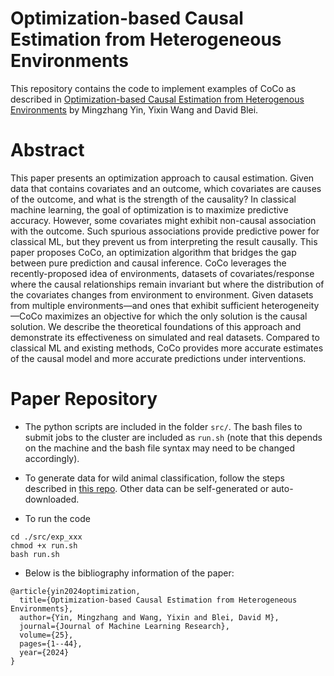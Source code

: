 # Optimization-based Causal Estimation from Heterogeneous Environments
This repository contains the code to implement examples of CoCo as described in [Optimization-based Causal Estimation from Heterogenous Environments](https://arxiv.org/pdf/2109.11990.pdf) by Mingzhang Yin, Yixin Wang and David Blei.


# Abstract

This paper presents an optimization approach to causal estimation. Given data that contains covariates and an outcome, 
which covariates are causes of the outcome, and what is the strength of the causality? In classical machine learning, 
the goal of optimization is to maximize predictive accuracy. However, some covariates might exhibit non-causal association
with the outcome. Such spurious associations provide predictive power for classical ML, but they prevent us from interpreting
the result causally.  This paper proposes CoCo, an optimization algorithm that bridges the gap between pure prediction and 
causal inference. CoCo leverages the recently-proposed idea of environments, datasets of covariates/response where the causal
relationships remain invariant but where the distribution of the covariates changes from environment to environment. Given datasets from multiple environments—and ones that exhibit sufficient
heterogeneity—CoCo maximizes an objective for which the only solution is the causal
solution. We describe the theoretical foundations of this approach and demonstrate its
effectiveness on simulated and real datasets. Compared to classical ML and existing methods,
CoCo provides more accurate estimates of the causal model and more accurate predictions under interventions.
# Paper Repository

* The python scripts are included in the folder `src/`. The bash files to submit jobs to the cluster are included as `run.sh` (note that this depends on the machine and the bash file syntax may need to be changed accordingly).

* To generate data for wild animal classification, follow the steps described in [this repo](https://github.com/fastforwardlabs/causality-for-ml). Other data can be self-generated or auto-downloaded. 

* To run the code
```
cd ./src/exp_xxx
chmod +x run.sh
bash run.sh
```

* Below is the bibliography information of the paper:
```
@article{yin2024optimization,
  title={Optimization-based Causal Estimation from Heterogeneous Environments},
  author={Yin, Mingzhang and Wang, Yixin and Blei, David M},
  journal={Journal of Machine Learning Research},
  volume={25},
  pages={1--44},
  year={2024}
}
```
